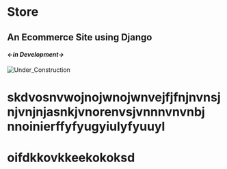 # Store
## An Ecommerce Site using Django  
#### *<-in Development->*
![Under_Construction](https://images.pexels.com/photos/117602/pexels-photo-117602.jpeg?auto=compress&cs=tinysrgb&dpr=3&h=750&w=1260)
# skdvosnvwojnojwnojwnvejfjfnjnvnsjnjvnjnjasnkjvnorenvsjvnnnvnvnbj nnoinierffyfyugyiulyfyuuyl
# oifdkkovkkeekokoksd